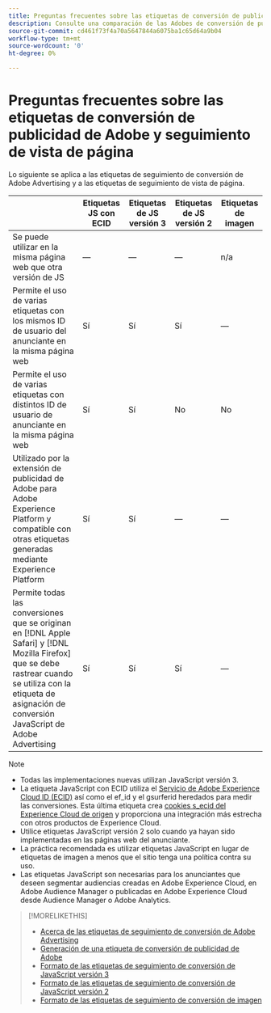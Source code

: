 ```yaml
---
title: Preguntas frecuentes sobre las etiquetas de conversión de publicidad de Adobe y seguimiento de vista de página
description: Consulte una comparación de las Adobes de conversión de publicidad y las etiquetas de seguimiento de vista de página.
source-git-commit: cd461f73f4a70a5647844a6075ba1c65d64a9b04
workflow-type: tm+mt
source-wordcount: '0'
ht-degree: 0%

---
```


# Preguntas frecuentes sobre las etiquetas de conversión de publicidad de Adobe y seguimiento de vista de página

Lo siguiente se aplica a las etiquetas de seguimiento de conversión de Adobe Advertising y a las etiquetas de seguimiento de vista de página.

|  | Etiquetas JS con ECID | Etiquetas de JS versión 3 | Etiquetas de JS versión 2 | Etiquetas de imagen |
| ---- | ---- | ---- | ---- | ---- |
| Se puede utilizar en la misma página web que otra versión de JS | — | — | — | n/a |
| Permite el uso de varias etiquetas con los mismos ID de usuario del anunciante en la misma página web | Sí | Sí | Sí | — |
| Permite el uso de varias etiquetas con distintos ID de usuario de anunciante en la misma página web | Sí | Sí | No | No |
| Utilizado por la extensión de publicidad de Adobe para Adobe Experience Platform y compatible con otras etiquetas generadas mediante Experience Platform | Sí | Sí | — | — |
| Permite todas las conversiones que se originan en [!DNL Apple Safari] y [!DNL Mozilla Firefox] que se debe rastrear cuando se utiliza con la etiqueta de asignación de conversión JavaScript de Adobe Advertising | Sí | Sí | Sí | — |

<!-- add link to page on conversion mapping tag above? -->

>[!NOTE]
>
>* Todas las implementaciones nuevas utilizan JavaScript versión 3.
>* La etiqueta JavaScript con ECID utiliza el [Servicio de Adobe Experience Cloud ID (ECID)](https://experienceleague.adobe.com/docs/id-service/using/intro/overview.html) así como el ef_id y el gsurferid heredados para medir las conversiones. Esta última etiqueta crea [cookies s_ecid del Experience Cloud de origen](https://experienceleague.adobe.com/docs/core-services/interface/administration/ec-cookies/cookies-first-party.html) y proporciona una integración más estrecha con otros productos de Experience Cloud.
>* Utilice etiquetas JavaScript versión 2 solo cuando ya hayan sido implementadas en las páginas web del anunciante.
>* La práctica recomendada es utilizar etiquetas JavaScript en lugar de etiquetas de imagen a menos que el sitio tenga una política contra su uso.
>* Las etiquetas JavaScript son necesarias para los anunciantes que deseen segmentar audiencias creadas en Adobe Experience Cloud, en Adobe Audience Manager o publicadas en Adobe Experience Cloud desde Audience Manager o Adobe Analytics.


>[!MORELIKETHIS]
>
>* [Acerca de las etiquetas de seguimiento de conversión de Adobe Advertising](/help/search-social-commerce/tracking/conversion-tracking-advertising.md)
>* [Generación de una etiqueta de conversión de publicidad de Adobe](/help/search-social-commerce/tools/conversion-tag-generate.md)
>* [Formato de las etiquetas de seguimiento de conversión de JavaScript versión 3](/help/search-social-commerce/tracking/format-conversion-tag-jsv3.md)
>* [Formato de las etiquetas de seguimiento de conversión de JavaScript versión 2](/help/search-social-commerce/tracking/format-conversion-tag-jsv2.md)
>* [Formato de las etiquetas de seguimiento de conversión de imagen](/help/search-social-commerce/tracking/format-conversion-tag-image.md)


<!-- add if I keep the file:  
>* The Adobe Advertising JavaScript conversion mapping tag
-->
